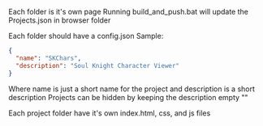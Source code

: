 Each folder is it's own page
Running build_and_push.bat will update the Projects.json in browser folder

Each folder should have a config.json
Sample:
```json
{
  "name": "SKChars",
  "description": "Soul Knight Character Viewer"
}
```

Where name is just a short name for the project and description is a short description
Projects can be hidden by keeping the description empty ""

Each project folder have it's own index.html, css, and js files